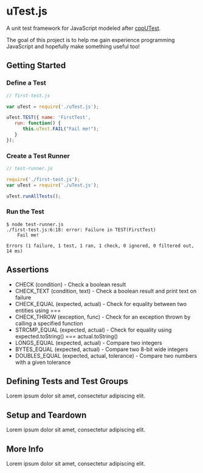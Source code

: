 # uTest.js

A unit test framework for JavaScript modeled after [cppUTest](http://cpputest.github.io).

The goal of this project is to help me gain experience programming 
JavaScript and hopefully make something useful too!

## Getting Started
### Define a Test
```javascript
// first-test.js

var uTest = require('./uTest.js');

uTest.TEST({ name: 'FirstTest',
   run: function() {
      this.uTest.FAIL("Fail me!");
   }
});
```

### Create a Test Runner
```javascript
// test-runner.js

require('./first-test.js');
var uTest = require('./uTest.js');

uTest.runAllTests();
```

### Run the Test
```text
$ node test-runner.js
./first-test.js:6:18: error: Failure in TEST(FirstTest)
	Fail me!

Errors (1 failure, 1 test, 1 ran, 1 check, 0 ignored, 0 filtered out, 14 ms)
```

## Assertions
* CHECK (condition) - Check a boolean result
* CHECK_TEXT (condition, text) - Check a boolean result and print text on failure
* CHECK_EQUAL (expected, actual) - Check for equality between two entities using ===
* CHECK_THROW (exception, func) - Check for an exception thrown by calling a specified function
* STRCMP_EQUAL (expected, actual) - Check for equality using expected.toString() === actual.toString()
* LONGS_EQUAL (expected, actual) - Compare two integers
* BYTES_EQUAL (expected, actual) - Compare two 8-bit wide integers
* DOUBLES_EQUAL (expected, actual, tolerance) - Compare two numbers with a given tolerance

## Defining Tests and Test Groups
Lorem ipsum dolor sit amet, consectetur adipiscing elit.

## Setup and Teardown
Lorem ipsum dolor sit amet, consectetur adipiscing elit.

## More Info
Lorem ipsum dolor sit amet, consectetur adipiscing elit.
